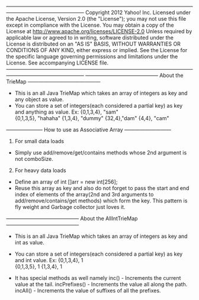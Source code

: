 ———————————————————————————————————————————————————
Copyright 2012 Yahoo! Inc. Licensed under the Apache License, Version 2.0 (the "License"); 
you may not use this file except in compliance with the License. You may obtain a copy
 of the License at http://www.apache.org/licenses/LICENSE-2.0 Unless required by 
applicable law or agreed to in writing, software distributed under the License 
is distributed on an "AS IS" BASIS, WITHOUT WARRANTIES OR CONDITIONS OF ANY KIND, 
either express or implied. See the License for the specific language governing 
permissions and limitations under the License. See accompanying LICENSE file.
———————————————————————————————————————————————————
—————————————— About the TrieMap ——————————————
- This is an all Java TrieMap which takes an array of integers as key and any object as value.
-  You can store a set of integers(each considered a partial key) as key and anything as value. 
 Ex: 
  {0,1,3,4}, "sam"  
  {0,1,3,5}, "hahaha" 
  {1,3,4}, "dummy" 
  {32,4},"dam" 
  {4,4}, "cam"

——————— How to use as Associative Array —————————
1) For small data loads
- Simply use add/remove/get/contains methods whose 2nd argument is not comboSize.

2) For heavy data loads
- Define an array of int []arr = new int[256];
- Reuse this array as key and also do not forget to pass the start and end index of elements of the array(2nd and 3rd arguments to add/remove/contains/get methods) which form the key. This pattern is fly weight and Garbage collector just loves it.

—————————————— About the AllIntTrieMap ——————————————
- This is an all Java TrieMap which takes an array of integers as key and int as value.
- You can store a set of integers(each considered a partial key) as key and int value. 
 Ex: 
  {0,1,3,4}, 1  
  {0,1,3,5}, 1 
  {1,3,4}, 1 

- It has special methods as well namely 
 inc() -  Increments the current value at the tail.
 incPrefixes() - Increments the value all along the path.
 incAll() - Increments the value of suffixes of all the prefixes.


